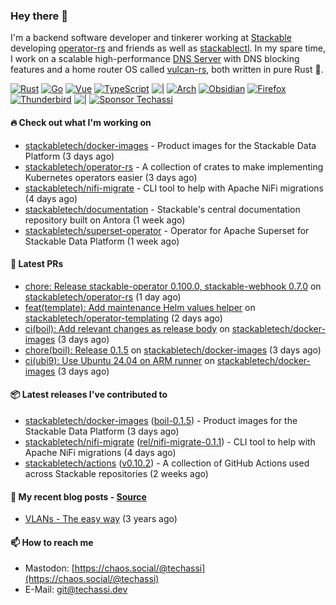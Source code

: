 ### Hey there 👋

I'm a backend software developer and tinkerer working at [Stackable][stackable] developing
[operator-rs][op-rs] and friends as well as [stackablectl][sctl]. In my spare time, I work
on a scalable high-performance [DNS Server][portal] with DNS blocking features and a home
router OS called [vulcan-rs][vulcan], both written in pure Rust 🦀.

[sctl]: https://github.com/stackabletech/stackable-cockpit
[op-rs]: https://github.com/stackabletech/operator-rs
[stackable]: https://github.com/stackabletech
[portal]: https://github.com/portal-rs/portal
[vulcan]: https://github.com/vulcan-rs

[![Rust](https://img.shields.io/badge/-Rust-141414?style=flat&logo=rust&logoColor=%23f97f39)](https://www.rust-lang.org/)
[![Go](https://img.shields.io/badge/-Go-141414?style=flat&logo=go&logoColor=%23f97f39)](https://go.dev/)
[![Vue](https://img.shields.io/badge/-Vue-141414?style=flat&logo=vuedotjs&logoColor=%23f97f39)](https://vuejs.org/)
[![TypeScript](https://img.shields.io/badge/-TypeScript-141414?style=flat&logo=typescript&logoColor=%23f97f39)](https://www.typescriptlang.org/)
![|](https://img.shields.io/badge/-%7C-141414?style=flat&logoColor=%23f97f39)
[![Arch](https://img.shields.io/badge/-Arch-141414?style=flat&logo=archlinux&logoColor=%23f97f39)](https://archlinux.org/)
[![Obsidian](https://img.shields.io/badge/-Obsidian-141414?style=flat&logo=obsidian&logoColor=%23f97f39)](https://obsidian.md/)
[![Firefox](https://img.shields.io/badge/-Firefox-141414?style=flat&logo=firefox&logoColor=%23f97f39)](https://www.mozilla.org/en-US/firefox/new/)
[![Thunderbird](https://img.shields.io/badge/-Thunderbird-141414?style=flat&logo=thunderbird&logoColor=%23f97f39)](https://www.thunderbird.net/en-US/)
![|](https://img.shields.io/badge/-%7C-141414?style=flat&logoColor=%23f97f39)
[![Sponsor Techassi](https://img.shields.io/badge/-Sponsor-141414?style=flat&logo=github&logoColor=%23f97f39)](https://github.com/sponsors/Techassi)

#### 🔥 Check out what I'm working on


- [stackabletech/docker-images](https://github.com/stackabletech/docker-images) - Product images for the Stackable Data Platform (3 days ago)
- [stackabletech/operator-rs](https://github.com/stackabletech/operator-rs) - A collection of crates to make implementing Kubernetes operators easier (3 days ago)
- [stackabletech/nifi-migrate](https://github.com/stackabletech/nifi-migrate) - CLI tool to help with Apache NiFi migrations (4 days ago)
- [stackabletech/documentation](https://github.com/stackabletech/documentation) - Stackable&#39;s central documentation repository built on Antora (1 week ago)
- [stackabletech/superset-operator](https://github.com/stackabletech/superset-operator) - Operator for Apache Superset for Stackable Data Platform (1 week ago)

#### 🧪 Latest PRs


- [chore: Release stackable-operator 0.100.0, stackable-webhook 0.7.0](https://github.com/stackabletech/operator-rs/pull/1108) on [stackabletech/operator-rs](https://github.com/stackabletech/operator-rs) (1 day ago)
- [feat(template): Add maintenance Helm values helper](https://github.com/stackabletech/operator-templating/pull/553) on [stackabletech/operator-templating](https://github.com/stackabletech/operator-templating) (2 days ago)
- [ci(boil): Add relevant changes as release body](https://github.com/stackabletech/docker-images/pull/1307) on [stackabletech/docker-images](https://github.com/stackabletech/docker-images) (3 days ago)
- [chore(boil): Release 0.1.5](https://github.com/stackabletech/docker-images/pull/1306) on [stackabletech/docker-images](https://github.com/stackabletech/docker-images) (3 days ago)
- [ci(ubi9): Use Ubuntu 24.04 on ARM runner](https://github.com/stackabletech/docker-images/pull/1305) on [stackabletech/docker-images](https://github.com/stackabletech/docker-images) (3 days ago)

#### 📦 Latest releases I've contributed to


- [stackabletech/docker-images](https://github.com/stackabletech/docker-images/releases/tag/boil-0.1.5) ([boil-0.1.5](https://github.com/stackabletech/docker-images/releases/tag/boil-0.1.5)) - Product images for the Stackable Data Platform (3 days ago)
- [stackabletech/nifi-migrate](https://github.com/stackabletech/nifi-migrate/releases/tag/rel/nifi-migrate-0.1.1) ([rel/nifi-migrate-0.1.1](https://github.com/stackabletech/nifi-migrate/releases/tag/rel/nifi-migrate-0.1.1)) - CLI tool to help with Apache NiFi migrations (4 days ago)
- [stackabletech/actions](https://github.com/stackabletech/actions/releases/tag/v0.10.2) ([v0.10.2](https://github.com/stackabletech/actions/releases/tag/v0.10.2)) - A collection of GitHub Actions used across Stackable repositories (2 weeks ago)

#### 📜 My recent blog posts - [Source](https://github.com/Techassi/page)


- [VLANs - The easy way](https://techassi.dev/posts/vlans-the-easy-way/) (3 years ago)

#### 📫 How to reach me

- Mastodon: [https://chaos.social/@techassi](https://chaos.social/@techassi)
- E-Mail: git@techassi.dev

